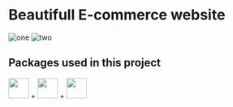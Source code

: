 # Beautifull E-commerce website


![one](https://github.com/user-attachments/assets/00ab910e-92d2-41b4-a5ce-ea5e8d618329)
![two](https://github.com/user-attachments/assets/d380d1e2-26e6-4852-955f-bc7e8aaf9b6e)


## Packages used in this project
<img src="https://github.com/user-attachments/assets/7c4108f6-d736-493b-b291-b43648dd6092"  width="40" height="40"/> + <img src="https://github.com/user-attachments/assets/2e7dd67f-2105-43df-a44a-ec87a943ca86"  width="40" height="40"/> + <img src="https://github.com/user-attachments/assets/6344db17-7d49-4a3e-b578-44ba05bf0735"  width="40" height="40"/>

